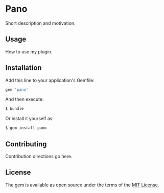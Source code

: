 # Pano
Short description and motivation.

## Usage
How to use my plugin.

## Installation
Add this line to your application's Gemfile:

```ruby
gem 'pano'
```

And then execute:
```bash
$ bundle
```

Or install it yourself as:
```bash
$ gem install pano
```

## Contributing
Contribution directions go here.

## License
The gem is available as open source under the terms of the [MIT License](http://opensource.org/licenses/MIT).
